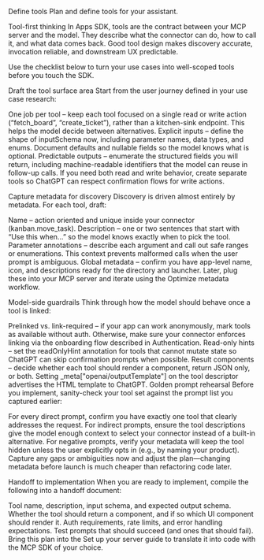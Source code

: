 Define tools
Plan and define tools for your assistant.

Tool-first thinking
In Apps SDK, tools are the contract between your MCP server and the model. They describe what the connector can do, how to call it, and what data comes back. Good tool design makes discovery accurate, invocation reliable, and downstream UX predictable.

Use the checklist below to turn your use cases into well-scoped tools before you touch the SDK.

Draft the tool surface area
Start from the user journey defined in your use case research:

One job per tool – keep each tool focused on a single read or write action (“fetch_board”, “create_ticket”), rather than a kitchen-sink endpoint. This helps the model decide between alternatives.
Explicit inputs – define the shape of inputSchema now, including parameter names, data types, and enums. Document defaults and nullable fields so the model knows what is optional.
Predictable outputs – enumerate the structured fields you will return, including machine-readable identifiers that the model can reuse in follow-up calls.
If you need both read and write behavior, create separate tools so ChatGPT can respect confirmation flows for write actions.

Capture metadata for discovery
Discovery is driven almost entirely by metadata. For each tool, draft:

Name – action oriented and unique inside your connector (kanban.move_task).
Description – one or two sentences that start with “Use this when…” so the model knows exactly when to pick the tool.
Parameter annotations – describe each argument and call out safe ranges or enumerations. This context prevents malformed calls when the user prompt is ambiguous.
Global metadata – confirm you have app-level name, icon, and descriptions ready for the directory and launcher.
Later, plug these into your MCP server and iterate using the Optimize metadata workflow.

Model-side guardrails
Think through how the model should behave once a tool is linked:

Prelinked vs. link-required – if your app can work anonymously, mark tools as available without auth. Otherwise, make sure your connector enforces linking via the onboarding flow described in Authentication.
Read-only hints – set the readOnlyHint annotation for tools that cannot mutate state so ChatGPT can skip confirmation prompts when possible.
Result components – decide whether each tool should render a component, return JSON only, or both. Setting \_meta["openai/outputTemplate"] on the tool descriptor advertises the HTML template to ChatGPT.
Golden prompt rehearsal
Before you implement, sanity-check your tool set against the prompt list you captured earlier:

For every direct prompt, confirm you have exactly one tool that clearly addresses the request.
For indirect prompts, ensure the tool descriptions give the model enough context to select your connector instead of a built-in alternative.
For negative prompts, verify your metadata will keep the tool hidden unless the user explicitly opts in (e.g., by naming your product).
Capture any gaps or ambiguities now and adjust the plan—changing metadata before launch is much cheaper than refactoring code later.

Handoff to implementation
When you are ready to implement, compile the following into a handoff document:

Tool name, description, input schema, and expected output schema.
Whether the tool should return a component, and if so which UI component should render it.
Auth requirements, rate limits, and error handling expectations.
Test prompts that should succeed (and ones that should fail).
Bring this plan into the Set up your server guide to translate it into code with the MCP SDK of your choice.

